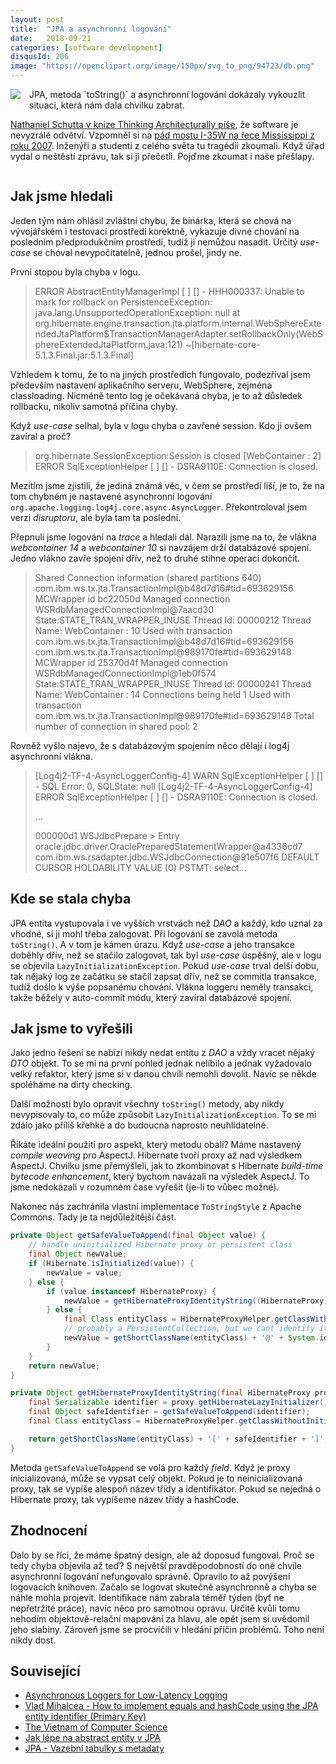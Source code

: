 ```yaml
---
layout: post
title:  "JPA a asynchronní logování"
date:   2018-09-21
categories: [software development]
disqusId: 206
image: "https://openclipart.org/image/150px/svg_to_png/94723/db.png"
---
```


<div style="float: left; margin: 0 1em 1em 0; text-align: center;"><a href="http://openclipart.org/detail/94723/database-symbol-by-rg1024"><img src="https://openclipart.org/image/150px/svg_to_png/94723/db.png" /></a></div> JPA, metoda `toString()` a asynchronní logování dokázaly vykouzlit situaci, která nám dala chvilku zabrat.

[Nathaniel Schutta v knize Thinking Architecturally píše](https://www.goodreads.com/review/show/2430023537?book_show_action=false&from_review_page=1), že software je nevyzrálé odvětví. Vzpomněl si na [pád mostu I-35W na řece Mississippi z roku 2007](https://en.wikipedia.org/wiki/I-35W_Mississippi_River_bridge). Inženýři a studenti z celého světa tu tragédii zkoumali. Když úřad vydal o neštěstí zprávu, tak si ji přečetli. Pojďme zkoumat i naše přešlapy.

<div style="clear:both"></div>
<!--more-->

## Jak jsme hledali

Jeden tým nám ohlásil zvláštní chybu, že binárka, která se chová na vývojářském i testovací prostředí korektně, vykazuje divné chování na posledním předprodukčním prostředí, tudíž ji nemůžou nasadit. Určitý *use-case* se choval nevypočitatelně, jednou prošel, jindy ne.

První stopou byla chyba v logu.

> ERROR AbstractEntityManagerImpl [ ] [] - HHH000337: Unable to mark for rollback on PersistenceException:
  java.lang.UnsupportedOperationException: null
  at org.hibernate.engine.transaction.jta.platform.internal.WebSphereExtendedJtaPlatform$TransactionManagerAdapter.setRollbackOnly(WebSphereExtendedJtaPlatform.java:121) ~[hibernate-core-5.1.3.Final.jar:5.1.3.Final]

Vzhledem k tomu, že to na jiných prostředích fungovalo, podezříval jsem především nastavení aplikačního serveru, WebSphere, zejména classloading. Nicméně tento log je očekávaná chyba, je to až důsledek rollbacku, nikoliv samotná příčina chyby.

Když *use-case* selhal, byla v logu chyba o zavřené session. Kdo ji ovšem zavíral a proč?

> org.hibernate.SessionException:Session is closed
>  [WebContainer : 2] ERROR SqlExceptionHelper [ ] [] - DSRA9110E: Connection is closed.

Mezitím jsme zjistili, že jediná známá věc, v čem se prostředí liší, je to, že na tom chybném je nastavené asynchronní logování `org.apache.logging.log4j.core.async.AsyncLogger`. Překontroloval jsem verzi *disruptoru*, ale byla tam ta poslední.

Přepnuli jsme logování na *trace* a hledali dál. Narazili jsme na to, že vlákna *webcontainer 14* a *webcontainer 10* si navzájem drží databázové spojení. Jedno vlákno zavře spojení dřív, než to druhé stihne operaci dokončit.

> Shared Connection information (shared partitions 640)
      com.ibm.ws.tx.jta.TransactionImpl@b48d7d16#tid=693629156  MCWrapper id bc22050d  Managed connection WSRdbManagedConnectionImpl@7aacd30  State:STATE_TRAN_WRAPPER_INUSE Thread Id: 00000212 Thread Name: WebContainer : 10 Used with transaction com.ibm.ws.tx.jta.TransactionImpl@b48d7d16#tid=693629156
      com.ibm.ws.tx.jta.TransactionImpl@989170fe#tid=693629148  MCWrapper id 25370d4f  Managed connection WSRdbManagedConnectionImpl@1eb0f574  State:STATE_TRAN_WRAPPER_INUSE Thread Id: 00000241 Thread Name: WebContainer : 14 Connections being held 1 Used with transaction com.ibm.ws.tx.jta.TransactionImpl@989170fe#tid=693629148
    Total number of connection in shared pool: 2

Rovněž vyšlo najevo, že s databázovým spojením něco dělají i log4j asynchronní vlákna.

> [Log4j2-TF-4-AsyncLoggerConfig-4] WARN  SqlExceptionHelper [ ] [] - SQL Error: 0, SQLState: null
> [Log4j2-TF-4-AsyncLoggerConfig-4] ERROR SqlExceptionHelper [ ] [] - DSRA9110E: Connection is closed.
>
> ...
>
> 000000d1 WSJdbcPrepare >  <init> Entry
                                   oracle.jdbc.driver.OraclePreparedStatementWrapper@a4336cd7
                                   com.ibm.ws.rsadapter.jdbc.WSJdbcConnection@91e507f6
                                   DEFAULT CURSOR HOLDABILITY VALUE (0)
                                   PSTMT: select...

## Kde se stala chyba

JPA entita vystupovala i ve vyšších vrstvách než *DAO* a každý, kdo uznal za vhodné, si ji mohl třeba zalogovat. Při logování se zavolá metoda `toString()`. A v tom je kámen úrazu. Když *use-case* a jeho transakce doběhly dřív, než se stačilo zalogovat, tak byl *use-case* úspěšný, ale v logu se objevila `LazyInitializationException`. Pokud *use-case* trval delší dobu, tak nějaký log ze začátku se stačil zapsat dřív, než se commitla transakce, tudíž došlo k výše popsanému chování. Vlákna loggeru neměly transakci, takže běžely v auto-commit módu, který zavíral databázové spojení.

## Jak jsme to vyřešili

Jako jedno řešení se nabízí nikdy nedat entitu z *DAO* a vždy vracet nějaký *DTO* objekt. To se mi na první pohled jednak nelíbilo a jednak vyžadovalo velký refaktor, který jsme si v danou chvíli nemohli dovolit. Navíc se někde spoléháme na dirty checking.

Další možností bylo opravit všechny `toString()` metody, aby nikdy nevypisovaly to, co může způsobit `LazyInitializationException`. To se mi zdálo jako příliš křehké a do budoucna naprosto neuhlídatelné.

Říkáte ideální použití pro aspekt, který metodu obalí? Máme nastavený *compile weaving* pro AspectJ. Hibernate tvoří proxy až nad výsledkem AspectJ. Chvilku jsme přemýšleli, jak to zkombinovat s Hibernate *build-time bytecode enhancement*, který bychom navázali na výsledek AspectJ. To jsme nedokázali v rozumném čase vyřešit (je-li to vůbec možné).

Nakonec nás zachránila vlastní implementace `ToStringStyle` z Apache Commons. Tady je ta nejdůležitější část.

```java
private Object getSafeValueToAppend(final Object value) {
    // handle uninitialized Hibernate proxy or persistent class
    final Object newValue;
    if (Hibernate.isInitialized(value)) {
        newValue = value;
    } else {
        if (value instanceof HibernateProxy) {
            newValue = getHibernateProxyIdentityString((HibernateProxy) value);
        } else {
            final Class entityClass = HibernateProxyHelper.getClassWithoutInitializingProxy(value);
            // probably a PersistentCollection, but we cant identify it anyway, so let's use the identity hash code
            newValue = getShortClassName(entityClass) + '@' + System.identityHashCode(value);
        }
    }
    return newValue;
}

private Object getHibernateProxyIdentityString(final HibernateProxy proxy) {
    final Serializable identifier = proxy.getHibernateLazyInitializer().getIdentifier();
    final Object safeIdentifier = getSafeValueToAppend(identifier);
    final Class entityClass = HibernateProxyHelper.getClassWithoutInitializingProxy(proxy);

    return getShortClassName(entityClass) + '[' + safeIdentifier + ']';
}
```

Metoda `getSafeValueToAppend` se volá pro každý *field*. Když je proxy inicializovaná, může se vypsat celý objekt. Pokud je to neinicializovaná proxy, tak se vypíše alespoň název třídy a identifikátor. Pokud se nejedná o Hibernate proxy, tak vypíšeme název třídy a hashCode.

## Zhodnocení

Dalo by se říci, že máme špatný design, ale až doposud fungoval. Proč se tedy chyba objevila až teď? S největší pravděpodobností do oné chvíle asynchronní logování nefungovalo správně. Opravilo to až povýšení logovacích knihoven. Začalo se logovat skutečně asynchronně a chyba se náhle mohla projevit. Identifikace nám zabrala téměř týden (byť ne nepřetržité práce), navíc něco pro samotnou opravu. Určitě kvůli tomu nehodím objektově-relační mapování za hlavu, ale opět jsem si uvědomil jeho slabiny. Zároveň jsme se procvičili v hledání příčin problémů. Toho není nikdy dost.

## Související

* [Asynchronous Loggers for Low-Latency Logging](https://logging.apache.org/log4j/2.x/manual/async.html)
* [Vlad Mihalcea - How to implement equals and hashCode using the JPA entity identifier (Primary Key)](https://vladmihalcea.com/how-to-implement-equals-and-hashcode-using-the-jpa-entity-identifier/)
* [The Vietnam of Computer Science](http://blogs.tedneward.com/post/the-vietnam-of-computer-science/)
* [Jak lépe na abstract entity v JPA](/item/137)
* [JPA - Vazební tabulky s metadaty](https://blog.zvestov.cz/software%20development/2015/04/15/jpa-vazebni-tabulky-s-metadaty)
